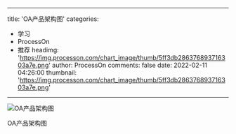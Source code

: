 
---
title: 'OA产品架构图'
categories: 
 - 学习
 - ProcessOn
 - 推荐
headimg: 'https://img.processon.com/chart_image/thumb/5ff3db286376893716303a7e.png'
author: ProcessOn
comments: false
date: 2022-02-11 04:26:00
thumbnail: 'https://img.processon.com/chart_image/thumb/5ff3db286376893716303a7e.png'
---

<div>   
<img class="thumb" alt="OA产品架构图" src="https://img.processon.com/chart_image/thumb/5ff3db286376893716303a7e.png" referrerpolicy="no-referrer">
<p>OA产品架构图</p>  
</div>
            